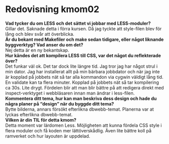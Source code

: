 ---
---
Redovisning kmom02
=========================

**Vad tycker du om LESS och det sättet vi jobbar med LESS-moduler?**    
Gillar det. Saknade detta i förra kursen. Då jag tyckte att style-filen blev för lång och blev svår att
överblicka.   
**Är du bekant med Makefiler och make sedan tidigare, eller något liknande byggverktyg? Vad anser du om det?**  
Nej detta är en ny bekantskap.  
**Hur kändes det att kompilera LESS till CSS, var det något du reflekterade över?**  
Det funkar väl ok. Det tar dock lite längre tid. Jag tror jag har något strul i min dator. Jag har installerat allt på min bärbara jobbdator och när jag inte är kopplad på jobbets nät så tar alla kommandon via cygwin väldigt lång tid. En validate kan ta flera minuter. Kopplad på jobbets nät så tar kompilering ca 30s. Lite drygt. Fördelen blir att man blir bättre på att redigera direkt med inspect-verktyget i webbläsaren innan man ändrar i less-filen.      
**Kommentera ditt tema, hur kan man beskriva dess design och hade du några planer på “design” när du byggde ditt tema?**  
Bytte bilderna, annars försökt efterlikna dbwebb-temat. Planerna var at lyckas efterlikna dbwebb-temat.  
**Vilken är din TIL för detta kmom?**   
Detta moment var lärdomen Less. Möjligheten att kunna fördela CSS style i flera moduler och få koden mer lättöverskådlig. Även lite bättre koll på ramverket och hur layouten är uppdelad.
